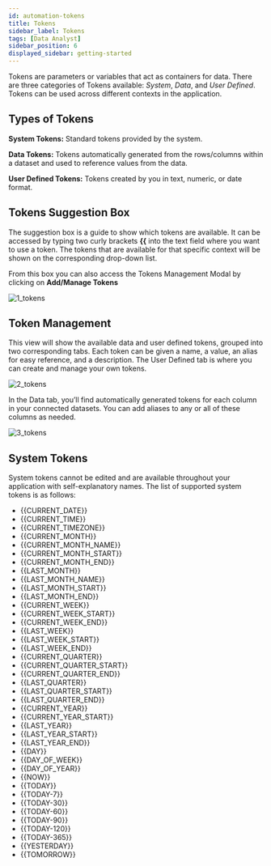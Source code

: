 ```yaml
---
id: automation-tokens
title: Tokens
sidebar_label: Tokens
tags: [Data Analyst]
sidebar_position: 6
displayed_sidebar: getting-started
---
```


<div style={{textAlign: "justify"}}>

Tokens are parameters or variables that act as containers for data. There are three categories of Tokens available: _System_, _Data_, and _User Defined_. Tokens can be used across different contexts in the application. 

## Types of Tokens
**System Tokens:** Standard tokens provided by the system.

**Data Tokens:** Tokens automatically generated from the rows/columns within a dataset and used to reference values from the data.

**User Defined Tokens:** Tokens created by you in text, numeric, or date format.

## Tokens Suggestion Box
The suggestion box is a guide to show which tokens are available. It can be accessed by typing two curly brackets **{{** into the text field where you want to use a token. The tokens that are available for that specific context will be shown on the corresponding drop-down list.

From this box you can also access the Tokens Management Modal by clicking on **Add/Manage Tokens**

![1_tokens](https://s3.amazonaws.com/cdn.qrvey.com/documentation_assets/ui-docs/automation/3.4.6.5_tokens/1_tokens.png#thumbnail)

## Token Management
This view will show the available data and user defined tokens, grouped into two corresponding tabs. Each token can be given a name, a value, an alias for easy reference, and a description. The User Defined tab is where you can create and manage your own tokens.

![2_tokens](https://s3.amazonaws.com/cdn.qrvey.com/documentation_assets/ui-docs/automation/3.4.6.5_tokens/2_tokens.png#thumbnail)

In the Data tab, you’ll find automatically generated tokens for each column in your connected datasets. You can add aliases to any or all of these columns as needed. 

![3_tokens](https://s3.amazonaws.com/cdn.qrvey.com/documentation_assets/ui-docs/automation/3.4.6.5_tokens/3_tokens.png#thumbnail)

## System Tokens
System tokens cannot be edited and are available throughout your application with self-explanatory names. The list of supported system tokens is as follows:

- {{CURRENT_DATE}}
- {{CURRENT_TIME}}
- {{CURRENT_TIMEZONE}}
- {{CURRENT_MONTH}}
- {{CURRENT_MONTH_NAME}}
- {{CURRENT_MONTH_START}}
- {{CURRENT_MONTH_END}}
- {{LAST_MONTH}}
- {{LAST_MONTH_NAME}}
- {{LAST_MONTH_START}}
- {{LAST_MONTH_END}}
- {{CURRENT_WEEK}}
- {{CURRENT_WEEK_START}}
- {{CURRENT_WEEK_END}}
- {{LAST_WEEK}}
- {{LAST_WEEK_START}}
- {{LAST_WEEK_END}}
- {{CURRENT_QUARTER}}
- {{CURRENT_QUARTER_START}}
- {{CURRENT_QUARTER_END}}
- {{LAST_QUARTER}}
- {{LAST_QUARTER_START}}
- {{LAST_QUARTER_END}}
- {{CURRENT_YEAR}}
- {{CURRENT_YEAR_START}}
- {{LAST_YEAR}}
- {{LAST_YEAR_START}}
- {{LAST_YEAR_END}}
- {{DAY}}
- {{DAY_OF_WEEK}}
- {{DAY_OF_YEAR}}
- {{NOW}}
- {{TODAY}}
- {{TODAY-7}}
- {{TODAY-30}}
- {{TODAY-60}}
- {{TODAY-90}}
- {{TODAY-120}}
- {{TODAY-365}}
- {{YESTERDAY}}
- {{TOMORROW}}

</div> 